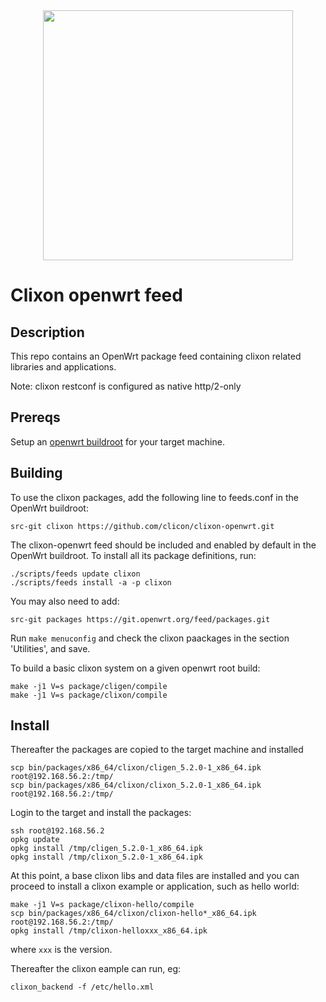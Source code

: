 <div align="center">
  <img src="https://www.clicon.org/Clixon_logga_liggande_med-ikon.png" width="400">
</div>

# Clixon openwrt feed

## Description

This repo contains an OpenWrt package feed containing clixon related libraries and applications.

Note: clixon restconf is configured as native http/2-only

## Prereqs

Setup an [openwrt buildroot](https://openwrt.org/docs/guide-developer/build-system/install-buildsystem) for your target machine.

## Building

To use the clixon packages, add the following line to feeds.conf in the OpenWrt buildroot:

```
src-git clixon https://github.com/clicon/clixon-openwrt.git
```

The clixon-openwrt feed should be included and enabled by default in the OpenWrt buildroot. To install all its package definitions, run:
```
./scripts/feeds update clixon
./scripts/feeds install -a -p clixon
```

You may also need to add:
```
src-git packages https://git.openwrt.org/feed/packages.git
```

Run `make menuconfig` and check the clixon paackages in the section 'Utilities', and save.

To build a basic clixon system on a given openwrt root build:
```
make -j1 V=s package/cligen/compile
make -j1 V=s package/clixon/compile
```

## Install

Thereafter the packages are copied to the target machine and installed

```
scp bin/packages/x86_64/clixon/cligen_5.2.0-1_x86_64.ipk root@192.168.56.2:/tmp/
scp bin/packages/x86_64/clixon/clixon_5.2.0-1_x86_64.ipk root@192.168.56.2:/tmp/
```

Login to the target and install the packages:
```
ssh root@192.168.56.2
opkg update
opkg install /tmp/cligen_5.2.0-1_x86_64.ipk
opkg install /tmp/clixon_5.2.0-1_x86_64.ipk
```

At this point, a base clixon libs and data files are installed and you can proceed to install a clixon example or application, such as hello world:

```
make -j1 V=s package/clixon-hello/compile
scp bin/packages/x86_64/clixon/clixon-hello*_x86_64.ipk root@192.168.56.2:/tmp/
opkg install /tmp/clixon-helloxxx_x86_64.ipk
```
where `xxx` is the version.

Thereafter the clixon eample can run, eg:
```
clixon_backend -f /etc/hello.xml
```

